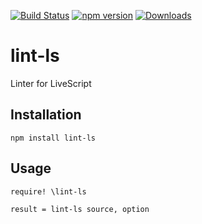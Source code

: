 [![Build Status](https://travis-ci.org/AyaMorisawa/lint-ls.svg?branch=master)](https://travis-ci.org/AyaMorisawa/lint-ls)
[![npm version](https://badge.fury.io/js/lint-ls.svg)](http://badge.fury.io/js/lint-ls)
[![Downloads](http://img.shields.io/npm/dm/lint-ls.svg)](https://npmjs.org/package/lint-ls)

# lint-ls
Linter for LiveScript

## Installation
`npm install lint-ls`

## Usage
```ls
require! \lint-ls

result = lint-ls source, option
```
